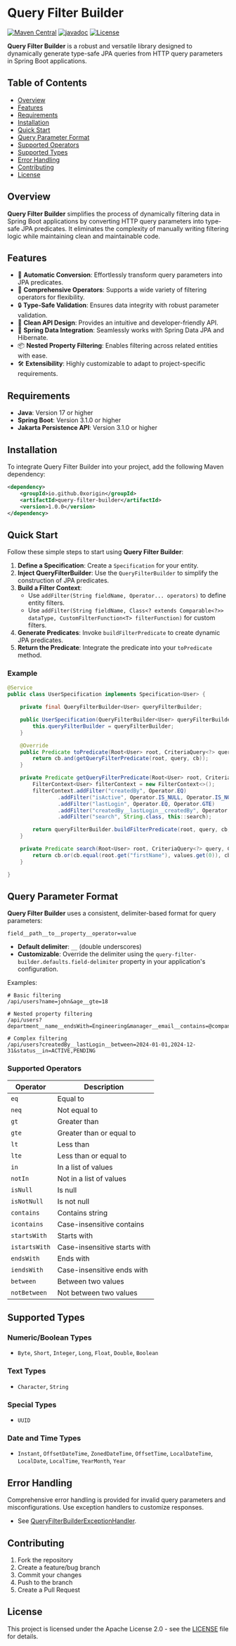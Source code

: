 # Query Filter Builder

[![Maven Central](https://img.shields.io/maven-central/v/io.github.0xorigin/query-filter-builder.svg)](https://search.maven.org/artifact/io.github.0xorigin/query-filter-builder)
[![javadoc](https://javadoc.io/badge2/io.github.0xorigin/query-filter-builder/javadoc.svg?kill-cache=true)](https://javadoc.io/doc/io.github.0xorigin/query-filter-builder)
[![License](https://img.shields.io/badge/License-Apache%202.0-blue.svg)](https://opensource.org/licenses/Apache-2.0)

**Query Filter Builder** is a robust and versatile library designed to dynamically generate type-safe JPA queries from HTTP query parameters in Spring Boot applications.

## Table of Contents
- [Overview](#overview)
- [Features](#features)
- [Requirements](#requirements)
- [Installation](#installation)
- [Quick Start](#quick-start)
- [Query Parameter Format](#query-parameter-format)
- [Supported Operators](#supported-operators)
- [Supported Types](#supported-types)
- [Error Handling](#error-handling)
- [Contributing](#contributing)
- [License](#license)

## Overview

**Query Filter Builder** simplifies the process of dynamically filtering data in Spring Boot applications by converting HTTP query parameters into type-safe JPA predicates. It eliminates the complexity of manually writing filtering logic while maintaining clean and maintainable code.

## Features

- 🚀 **Automatic Conversion**: Effortlessly transform query parameters into JPA predicates.
- 🎯 **Comprehensive Operators**: Supports a wide variety of filtering operators for flexibility.
- 🔒 **Type-Safe Validation**: Ensures data integrity with robust parameter validation.
- 🎨 **Clean API Design**: Provides an intuitive and developer-friendly API.
- 🔌 **Spring Data Integration**: Seamlessly works with Spring Data JPA and Hibernate.
- 📦 **Nested Property Filtering**: Enables filtering across related entities with ease.
- 🛠 **Extensibility**: Highly customizable to adapt to project-specific requirements.

## Requirements

- **Java**: Version 17 or higher
- **Spring Boot**: Version 3.1.0 or higher
- **Jakarta Persistence API**: Version 3.1.0 or higher

## Installation

To integrate Query Filter Builder into your project, add the following Maven dependency:

```xml
<dependency>
    <groupId>io.github.0xorigin</groupId>
    <artifactId>query-filter-builder</artifactId>
    <version>1.0.0</version>
</dependency>
```

## Quick Start

Follow these simple steps to start using **Query Filter Builder**:

1. **Define a Specification**: Create a `Specification` for your entity.
2. **Inject QueryFilterBuilder**: Use the `QueryFilterBuilder` to simplify the construction of JPA predicates.
3. **Build a Filter Context**:
    - Use `addFilter(String fieldName, Operator... operators)` to define entity filters.
    - Use `addFilter(String fieldName, Class<? extends Comparable<?>> dataType, CustomFilterFunction<T> filterFunction)` for custom filters.
4. **Generate Predicates**: Invoke `buildFilterPredicate` to create dynamic JPA predicates.
5. **Return the Predicate**: Integrate the predicate into your `toPredicate` method.

### Example

```java
@Service
public class UserSpecification implements Specification<User> {

    private final QueryFilterBuilder<User> queryFilterBuilder;

    public UserSpecification(QueryFilterBuilder<User> queryFilterBuilder) {
        this.queryFilterBuilder = queryFilterBuilder;
    }

    @Override
    public Predicate toPredicate(Root<User> root, CriteriaQuery<?> query, CriteriaBuilder cb) {
        return cb.and(getQueryFilterPredicate(root, query, cb));
    }

    private Predicate getQueryFilterPredicate(Root<User> root, CriteriaQuery<?> query, CriteriaBuilder cb) {
        FilterContext<User> filterContext = new FilterContext<>();
        filterContext.addFilter("createdBy", Operator.EQ)
                .addFilter("isActive", Operator.IS_NULL, Operator.IS_NOT_NULL)
                .addFilter("lastLogin", Operator.EQ, Operator.GTE)
                .addFilter("createdBy__lastLogin__createdBy", Operator.EQ)
                .addFilter("search", String.class, this::search);

        return queryFilterBuilder.buildFilterPredicate(root, query, cb, filterContext);
    }

    private Predicate search(Root<User> root, CriteriaQuery<?> query, CriteriaBuilder cb, List<?> values, ErrorWrapper errorWrapper) {
        return cb.or(cb.equal(root.get("firstName"), values.get(0)), cb.equal(root.get("lastName"), values.get(0)));
    }

}
```

## Query Parameter Format

**Query Filter Builder** uses a consistent, delimiter-based format for query parameters:

```
field__path__to__property__operator=value
```

- **Default delimiter**: `__` (double underscores)
- **Customizable**: Override the delimiter using the `query-filter-builder.defaults.field-delimiter` property in your application's configuration.

Examples:
```
# Basic filtering
/api/users?name=john&age__gte=18

# Nested property filtering
/api/users?department__name__endsWith=Engineering&manager__email__contains=@company.com

# Complex filtering
/api/users?createdBy__lastLogin__between=2024-01-01,2024-12-31&status__in=ACTIVE,PENDING
```

### Supported Operators

| Operator      | Description                  |
|---------------|------------------------------|
| `eq`          | Equal to                     |
| `neq`         | Not equal to                 |
| `gt`          | Greater than                 |
| `gte`         | Greater than or equal to     |
| `lt`          | Less than                    |
| `lte`         | Less than or equal to        |
| `in`          | In a list of values          |
| `notIn`       | Not in a list of values      |
| `isNull`      | Is null                      |
| `isNotNull`   | Is not null                  |
| `contains`    | Contains string              |
| `icontains`   | Case-insensitive contains    |
| `startsWith`  | Starts with                  |
| `istartsWith` | Case-insensitive starts with |
| `endsWith`    | Ends with                    |
| `iendsWith`   | Case-insensitive ends with   |
| `between`     | Between two values           |
| `notBetween`  | Not between two values       |

## Supported Types

### Numeric/Boolean Types
- `Byte`, `Short`, `Integer`, `Long`, `Float`, `Double`, `Boolean`

### Text Types
- `Character`, `String`

### Special Types
- `UUID`

### Date and Time Types
- `Instant`, `OffsetDateTime`, `ZonedDateTime`, `OffsetTime`, `LocalDateTime`, `LocalDate`, `LocalTime`, `YearMonth`, `Year`

## Error Handling

Comprehensive error handling is provided for invalid query parameters and misconfigurations. Use exception handlers to customize responses.
- See [QueryFilterBuilderExceptionHandler](https://github.com/0xOrigin/query-filter-builder/blob/master/src/main/java/io/github/_0xorigin/queryfilterbuilder/QueryFilterBuilderExceptionHandler.java).

## Contributing

1. Fork the repository
2. Create a feature/bug branch
3. Commit your changes
4. Push to the branch
5. Create a Pull Request

## License

This project is licensed under the Apache License 2.0 - see the [LICENSE](LICENSE) file for details.
